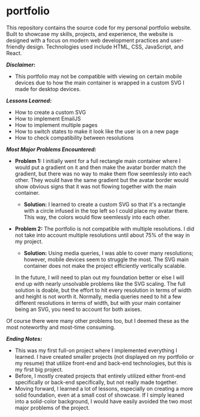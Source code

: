 # portfolio
This repository contains the source code for my personal portfolio website. Built to showcase my skills, projects, and experience, the website is designed with a focus on modern web development practices and user-friendly design. Technologies used include HTML, CSS, JavaScript, and React.

__*Disclaimer*:__
- This portfolio may not be compatible with viewing on certain mobile devices due to how the main container is wrapped in a custom SVG I made for desktop devices.

__*Lessons Learned:*__
- How to create a custom SVG
- How to implement EmailJS
- How to implement multiple pages
- How to switch states to make it look like the user is on a new page
- How to check compatibility between resolutions

__*Most Major Problems Encountered:*__
- **Problem 1:** I initially went for a full rectangle main container where I would put a gradient on it and then make the avatar border match the gradient, but there was no way to make them flow seemlessly into each other. They would have the same gradient but the avatar border would show obvious signs that it was not flowing together with the main container.
    - **Solution:** I learned to create a custom SVG so that it's a rectangle with a circle infused in the top left so I could place my avatar there. This way, the colors would flow seemlessly into each other.

- **Problem 2:**  The portfolio is not compatible with multiple resolutions. I did not take into account multiple resolutions until about 75% of the way in my project.
    - **Solution:** Using media queries, I was able to cover many resolutions; however, mobile devices seem to struggle the most. The SVG main container does not make the project efficiently vertically scalable.

    In the future, I will need to plan out my foundation better or else I will end up with nearly unsolvable problems like the SVG scaling. The full solution is doable, but the effort to hit every resolution in terms of width and height is not worth it. Normally, media queries need to hit a few different resolutions in terms of width, but with your main container being an SVG, you need to account for both axises.

Of course there were many other problems too, but I deemed these as the most noteworthy and most-time consuming.  

__*Ending Notes:*__
- This was my first full-on project where I implemented everything I learned. I have created smaller projects (not displayed on my portfolio or my resume) that utilize front-end and back-end technologies, but this is my first big project.
- Before, I mostly created projects that entirely utilized either front-end specifically or back-end specifically, but not really made together.
- Moving forward, I learned a lot of lessons, especially on creating a more solid foundation, even at a small cost of showcase. If I simply leaned into a solid-color background, I would have easily avoided the two most major problems of the project.